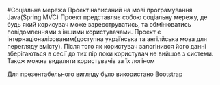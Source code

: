 #Соціальна мережа
Проект написаний на мові програмування Java(Spring MVC)
Проект представляє собою соціальну мережу, де будь який корисувач може зареєструватись, та обмінюватись 
повідомленнями з іншими користувачами.
Проект є інтернаціоналізованим(доступна українська та ангілйська мова для перегляду вмісту).
Після того як користувач залогінився його данні зберігаються в сесії до тих пір поки користувач не вийшов з системи.
Також можна видаляти користувачів за їх логіном

Для презентабельного вигляду було використано Bootstrap
